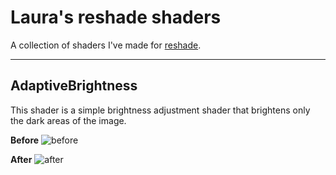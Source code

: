 # Laura's reshade shaders

A collection of shaders I've made for [reshade](https://reshade.me/).

---

## AdaptiveBrightness

This shader is a simple brightness adjustment shader that brightens only the dark areas of the image.

**Before**
![before](.github/brightness_before.png)

**After**
![after](.github/brightness_after.png)
